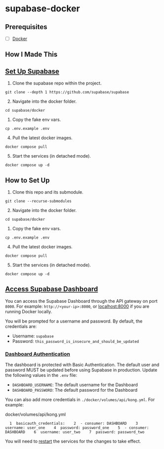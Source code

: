 # supabase-docker
## Prerequisites
- [ ] [Docker](https://www.docker.com/)
## How I Made This
## [Set Up Supabase](https://supabase.com/docs/guides/self-hosting/docker)
1. Clone the supabase repo within the project.
```
git clone --depth 1 https://github.com/supabase/supabase
```
2. Navigate into the docker folder.
```
cd supabase/docker
```
1. Copy the fake env vars.
```
cp .env.example .env
```
4. Pull the latest docker images.
```
docker compose pull
```
5. Start the services (in detached mode).
```
docker compose up -d
```
## How to Set Up
1. Clone this repo and its submodule.
```
git clone --recurse-submodules
```
2. Navigate into the docker folder.
```
cd supabase/docker
```
1. Copy the fake env vars.
```
cp .env.example .env
```
4. Pull the latest docker images.
```
docker compose pull
```
5. Start the services (in detached mode).
```
docker compose up -d
```
## [Access Supabase Dashboard](https://supabase.com/docs/guides/self-hosting/docker#accessing-supabase-dashboard)
You can access the Supabase Dashboard through the API gateway on port `8000`. For example: `http://<your-ip>:8000`, or [localhost:8000](http://localhost:8000/) if you are running Docker locally.

You will be prompted for a username and password. By default, the credentials are:
- Username: `supabase`
- Password: `this_password_is_insecure_and_should_be_updated`
### [Dashboard Authentication](https://supabase.com/docs/guides/self-hosting/docker#dashboard-authentication)

The dashboard is protected with Basic Authentication. The default user and password MUST be updated before using Supabase in production. Update the following values in the `.env` file:

- `DASHBOARD_USERNAME`: The default username for the Dashboard
- `DASHBOARD_PASSWORD`: The default password for the Dashboard

You can also add more credentials in `./docker/volumes/api/kong.yml`. For example:

docker/volumes/api/kong.yml

`   1  basicauth_credentials:    2  - consumer: DASHBOARD    3  username: user_one    4  password: password_one    5  - consumer: DASHBOARD    6  username: user_two    7  password: password_two            `

You will need to [restart](https://supabase.com/docs/guides/self-hosting/docker#restarting-all-services) the services for the changes to take effect.